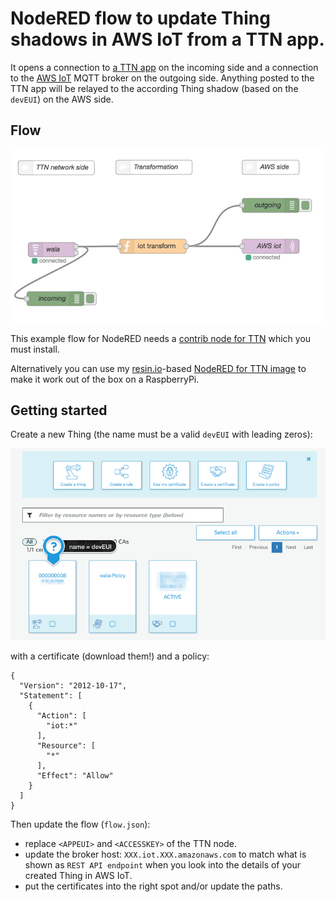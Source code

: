 # NodeRED flow to update Thing shadows in AWS IoT from a TTN app.

It opens a connection to [a TTN app](https://staging.thethingsnetwork.org/) on the incoming side and a connection to the [AWS IoT](https://aws.amazon.com/iot/) MQTT broker on the outgoing side. Anything posted to the TTN app will be relayed to the according Thing shadow (based on the `devEUI`) on the AWS side.

## Flow
![NodeRED flow](images/flow.png)

This example flow for NodeRED needs a [contrib node for TTN](https://www.npmjs.com/package/node-red-contrib-ttn) which you must install.

Alternatively you can use my [resin.io](http://www.resin.io)-based [NodeRED for TTN image](https://github.com/thesolarnomad/resin-node-red-ttn) to make it work out of the box on a RaspberryPi.

## Getting started
Create a new Thing (the name must be a valid `devEUI` with leading zeros):

![AWS ioT](images/AWS_IoT.png)

with a certificate (download them!) and a policy:
```
{
  "Version": "2012-10-17",
  "Statement": [
    {
      "Action": [
        "iot:*"
      ],
      "Resource": [
        "*"
      ],
      "Effect": "Allow"
    }
  ]
}
```

Then update the flow (`flow.json`):

* replace `<APPEUI>` and `<ACCESSKEY>` of the TTN node.
* update the broker host: `XXX.iot.XXX.amazonaws.com` to match what is shown as `REST API endpoint` when you look into the details of your created Thing in AWS IoT.
* put the certificates into the right spot and/or update the paths.
